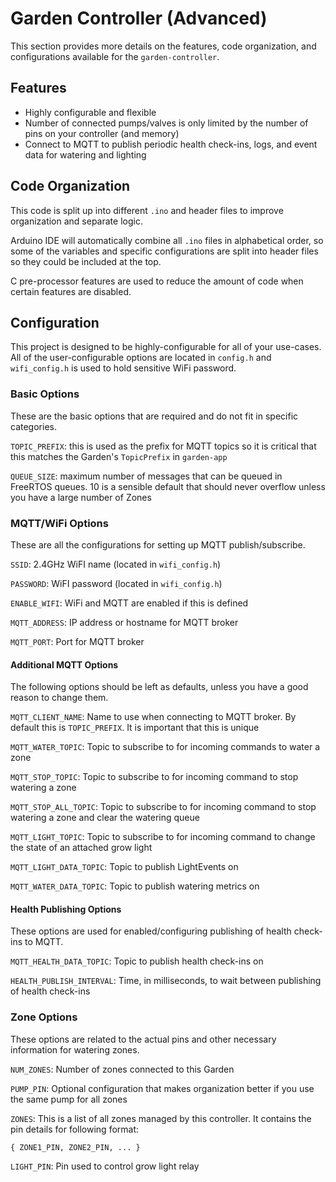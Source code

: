 # Garden Controller (Advanced)
This section provides more details on the features, code organization, and configurations available for the `garden-controller`.

## Features
- Highly configurable and flexible
- Number of connected pumps/valves is only limited by the number of pins on your controller (and memory)
- Connect to MQTT to publish periodic health check-ins, logs, and event data for watering and lighting

## Code Organization
This code is split up into different `.ino` and header files to improve organization and separate logic.

Arduino IDE will automatically combine all `.ino` files in alphabetical order, so some of the variables and specific configurations are split into header files so they could be included at the top.

C pre-processor features are used to reduce the amount of code when certain features are disabled.

## Configuration
This project is designed to be highly-configurable for all of your use-cases. All of the user-configurable options are located in `config.h` and `wifi_config.h` is used to hold sensitive WiFi password.

### Basic Options
These are the basic options that are required and do not fit in specific categories.

`TOPIC_PREFIX`: this is used as the prefix for MQTT topics so it is critical that this matches the Garden's `TopicPrefix` in `garden-app`

`QUEUE_SIZE`: maximum number of messages that can be queued in FreeRTOS queues. 10 is a sensible default that should never overflow unless you have a large number of Zones

### MQTT/WiFi Options
These are all the configurations for setting up MQTT publish/subscribe.

`SSID`: 2.4GHz WiFI name (located in `wifi_config.h`)

`PASSWORD`: WiFI password (located in `wifi_config.h`)

`ENABLE_WIFI`: WiFi and MQTT are enabled if this is defined

`MQTT_ADDRESS`: IP address or hostname for MQTT broker

`MQTT_PORT`: Port for MQTT broker

#### Additional MQTT Options
The following options should be left as defaults, unless you have a good reason to change them.

`MQTT_CLIENT_NAME`: Name to use when connecting to MQTT broker. By default this is `TOPIC_PREFIX`. It is important that this is unique

`MQTT_WATER_TOPIC`: Topic to subscribe to for incoming commands to water a zone

`MQTT_STOP_TOPIC`: Topic to subscribe to for incoming command to stop watering a zone

`MQTT_STOP_ALL_TOPIC`: Topic to subscribe to for incoming command to stop watering a zone and clear the watering queue

`MQTT_LIGHT_TOPIC`: Topic to subscribe to for incoming command to change the state of an attached grow light

`MQTT_LIGHT_DATA_TOPIC`: Topic to publish LightEvents on

`MQTT_WATER_DATA_TOPIC`: Topic to publish watering metrics on

#### Health Publishing Options
These options are used for enabled/configuring publishing of health check-ins to MQTT.

`MQTT_HEALTH_DATA_TOPIC`: Topic to publish health check-ins on

`HEALTH_PUBLISH_INTERVAL`: Time, in milliseconds, to wait between publishing of health check-ins

### Zone Options
These options are related to the actual pins and other necessary information for watering zones.

`NUM_ZONES`: Number of zones connected to this Garden

`PUMP_PIN`: Optional configuration that makes organization better if you use the same pump for all zones

`ZONES`: This is a list of all zones managed by this controller. It contains the pin details for following format:
```
{ ZONE1_PIN, ZONE2_PIN, ... }
```

`LIGHT_PIN`: Pin used to control grow light relay
